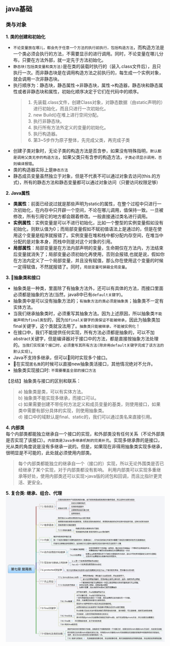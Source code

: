 ## java基础
### 类与对象
**1. 类的创建和初始化**  
* `不论变量放在哪儿，都会先于任意一个方法的执行前执行，包括构造方法`，而构造方法是一个类必须会执行的方法，不需要显示的进行调用。同时，不论变量在哪儿分布，只要在方法外部，就一定先于方法初始化。
* `静态块(包括类变量和类方法)`是在类的装载时执行的（装入.class文件后），且只执行一次。而非静态块是在调用构造方法之前执行的，每生成一个实例对象，就会调用一次非静态块。
* 执行顺序为：静态块，静态属性->非静态块，属性->构造器，静态块和静态属性或者非静态块和属性，初始化顺序决定于它们在代码中的顺序。  
    > 1. 先装载.class文件，创建Class对象，对静态数据（由static声明的）进行初始化，而且只进行一次初始化。  
    > 2. new Build()在堆上进行空间分配。  
    > 3. 执行非静态块。
    > 4. 执行所有方法外定义的变量的初始化。
    > 5. 执行构造器。
    > 6. 第3~5步作为原子整体，先完成父类，再完成子类  
* 创建子类对象时，无论子类的构造方法是否含参，如果没有特殊指明，`默认都是调用父类无参的构造方法`，如果父类只有含参的构造方法，`子类必须显示调用，否则编译报错`。 
* 类的构造器实际上是`静态方法`  
* 静态成员变量虽然独立于对象，但是不代表不可以通过对象去访问(this.的方式)，所有的静态方法和静态变量都可以通过对象访问（只要访问权限足够）

**2. Java属性**  
* **类属性**：前面已经说过就是那些声明为static的属性，在整个过程中只进行一次初始化，在内存中只开辟一个空间，不论在哪儿调用，值保持一致。一旦被修改，所有引用它的地方都会跟着修改。一般直接通过类名进行调用。
* **实例属性**：实例变量是可以不进行初始化，比如一个整型的实例变量假如没有初始化，则默认值为0；而局部变量假如不赋初值语法上是通过的，但是在使用这个变量是程序就报错了。实例变量在堆和栈中都分配内存空间，在堆当中分配的是对象本身，而栈中则是对这个对象的引用。
* **局部属性**：局部变量是在方法内部声明的变量，生命期仅在方法内，方法结束后变量就消失了；局部变量必须初始化再使用，否则会报错,也就是说，假如你在方法内定义了一个局部变量，并且没有赋值，那么你在使用这个变量的时候一定得赋值，不然就报错了。同时，`局部变量可屏蔽全局变量`。

**3. 抽象类和接口**  
* 抽象类是一种类，里面除了有抽象方法外，还可以有具体的方法，而接口里面必须都是抽象的方法(当然，java8中已有`default关键字`)。
* 抽象类中是可以没有抽象方法的；`有抽象方法的类必须是抽象类`；抽象类不一定有实体方法。
* 当我们继承抽象类时，必须重写其抽象方法。因为上述原因，所以抽象类`不能被声明为final类型`的，因为`加final关键字的类保证不能被继承`，因此为抽象类加final关键字，这个类就没法用了。`抽象类只能被继承，不能被实例化`！
* 在接口中，我们不能提供任何实现，所有方法必须都是抽象的，可以不加abstract关键字，但是编译器对于接口中的方法，都是直接按抽象方法处理的。`当我们实现某个接口时，必须重写其所有方法(除非用default关键字完成了该方法的默认实现)`。
* Java不支持多继承，但可以同时实现多个接口。  
* 在实现`匿名类`的时候可以直接new抽象类活接口，其他情况绝对不允许。
* 抽象类实现接口时: `不需要覆盖全部的接口方法`

【总结】抽象类与接口的区别和联系：  
> a)  抽象类是类，可以有实体方法。  
> b)  抽象类不能实现多继承，而接口可以。  
> c)  如果需要创建不带任何方法定义和成员变量的基类，则使用接口，如果类中需要有部分具体的实现，则使用抽象类。  
> d) 接口中的域默认是final、static的，我们可以通过类名来直接引用。  

**4. 内部类**  
 每个内部类都能独立继承自一个接口的实现，和外部类没有任何关系（不论外部类是否实现了该接口）。`内部类是Java多继承机制的完美补充`。实现多继承靠的是接口，光从类的角度说是没有多继承一说的。但是，如果现在非得用抽象类实现多继承，很明显是不可能的，此处就必须使用内部类。  
> 每个内部类都能独立的继承自一个（接口的）实现，所以无论外围类是否已经继承了某个实现，对于内部类都没有影响。
>利用内部类可以实现多重继承等好处，使用内部类还可以实现>java版的闭包和回调，而且比指针更灵活、更安全。

**5. 复合类: 继承、组合、代理**  
![p1](./pictures/组合|继承|代理.jpeg)

